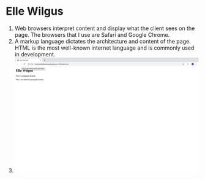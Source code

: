 # Elle Wilgus

1. Web browsers interpret content and display what the client sees on the page. The browsers that I use are Safari and Google Chrome.
2. A markup language dictates the architecture and content of the page. HTML is the most well-known internet language and is commonly used in development.
3. ![Screenshot](./images/screenshot.png)
